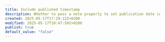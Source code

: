 ```yaml
---
title: Include published timestamp
description: Whether to pass a note property to set publication date in Quartz. Required when `defaultDateType` in Quartz is set to "published".
created: 2025-05-17T17:29:12Z+0200
modified: 2025-05-17T18:47:50Z+0200
publish: true
default_value: "false"
---
```

